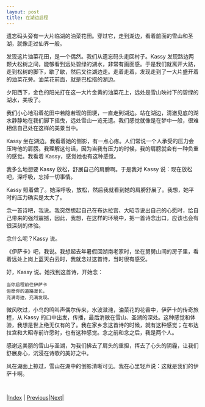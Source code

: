 ```yaml
---
layout: post
title: 在湖边启程
---
```


遗忘码头旁有一大片临湖的油菜花田。穿过它，走到湖边，看着前面的雪山和圣湖，就像走过仙界一般。

发现这片油菜花田，是一个偶然。我们从遗忘码头走回村子。Kassy 发现路边两颗大松树之间，能够看到远处碧绿的湖水，非常有画面感。于是我们就离开大路，走到松树的脚下，歇了歇，然后又往湖边走。走着走着，发现走到了一大片盛开着的油菜花旁。油菜花前面，就是巴松措的湖边。

夕阳西下，金色的阳光打在这一大片金黄的油菜花上，远处是雪山映衬下的碧绿的湖水，美极了。

我们小心地沿着花田中若隐若现的田埂，一直走到湖边。站在湖边，清澈见底的湖水静静地在我们脚下摇曳，远处雪山一览无遗。我们感觉就像是在梦中一般，很难相信自己处在这样的美景当中。

Kassy 坐在湖边。我看着她的侧影，有一点心疼。人们常说一个人承受的压力会压垮他的肩膀。我理解这句话，因为当我有压力的时候，我的肩膀就会有一种负重的感觉。我看着 Kassy，感觉她也有这种感觉。

我多么地想要 Kassy 放松，舒展自己的肩膀啊。于是我对 Kassy 说：现在放松吧，深呼吸，忘掉一切事情。

Kassy 照着做了。她深呼吸，放松，然后我就看到她的肩膀舒展了。我想，她平时的压力确实是太大了。

念一首诗吧，我说。我突然想起自己在布达拉宫、大昭寺说出自己的心愿时，给自己带来的强烈震撼，因此，我想，在这样的环境中，把一首诗念出口，应该也会有很深刻的体验。

念什么呢？Kassy 说。

《伊萨卡》吧，我说。我想起去年暑假回湖南老家时，坐在舅舅山间的房子里，看着远处上岗上蓝天白云时，我就念过这首诗，当时很有感受。

好，Kassy 说。她找到这首诗，开始念：

```
当你启程前往伊萨卡
但愿你的道路漫长，
充满奇迹，充满发现。
```

微风吹过，小鸟的鸣叫声偶尔传来，水波潋滟，油菜花的花香中，伊萨卡的传奇旅程，从 Kassy 的口中出发，传播，最后消散在雪山、圣湖的深处。这种感觉和体验，我想是世上绝无仅有的了。我在家乡念这首诗的时候，就有这种感觉；在布达拉宫和大昭寺前许愿时，也有这种感觉。念之前和念之后，我是两个人。

感谢这美丽的雪山与圣湖，为我们拂去了肩头的重担，挥去了心头的阴霾，让我们舒展身心，沉浸在诗歌的美好之中。

风在湖面上掠过，雪山在湖中的倒影清晰可见。我在心里轻声说：这就是我们的伊萨卡啊。

<br/>

|[Index](../) | [Previous](82-lake)|[Next](85-zangkezhan)|
